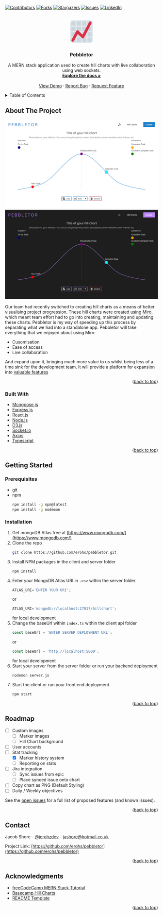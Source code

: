 <div id="top"></div>
<!--
*** Thanks for checking out the Best-README-Template. If you have a suggestion
*** that would make this better, please fork the repo and create a pull request
*** or simply open an issue with the tag "enhancement".
*** Don't forget to give the project a star!
*** Thanks again! Now go create something AMAZING! :D
-->



<!-- PROJECT SHIELDS -->
<!--
*** I'm using markdown "reference style" links for readability.
*** Reference links are enclosed in brackets [ ] instead of parentheses ( ).
*** See the bottom of this document for the declaration of the reference variables
*** for contributors-url, forks-url, etc. This is an optional, concise syntax you may use.
*** https://www.markdownguide.org/basic-syntax/#reference-style-links
-->
[![Contributors][contributors-shield]][contributors-url]
[![Forks][forks-shield]][forks-url]
[![Stargazers][stars-shield]][stars-url]
[![Issues][issues-shield]][issues-url]
[![LinkedIn][linkedin-shield]][linkedin-url]



<!-- PROJECT LOGO -->
<br />
<div align="center">
  <a href="https://github.com/erohs/pebbletor">
    <img src="images/logo.png" alt="Logo" width="80" height="80">
  </a>

<h3 align="center">Pebbletor</h3>

  <p align="center">
    A MERN stack application used to create hill charts with live collaboration using web sockets. 
    <br />
    <a href="https://github.com/erohs/pebbletor"><strong>Explore the docs »</strong></a>
    <br />
    <br />
    <a href="https://pebbletor.netlify.app/">View Demo</a>
    ·
    <a href="https://github.com/erohs/pebbletor/issues">Report Bug</a>
    ·
    <a href="https://github.com/erohs/pebbletor/issues">Request Feature</a>
  </p>
</div>



<!-- TABLE OF CONTENTS -->
<details>
  <summary>Table of Contents</summary>
  <ol>
    <li>
      <a href="#about-the-project">About The Project</a>
      <ul>
        <li><a href="#built-with">Built With</a></li>
      </ul>
    </li>
    <li>
      <a href="#getting-started">Getting Started</a>
      <ul>
        <li><a href="#prerequisites">Prerequisites</a></li>
        <li><a href="#installation">Installation</a></li>
      </ul>
    </li>
    <li><a href="#roadmap">Roadmap</a></li>
    <li><a href="#contributing">Contributing</a></li>
    <li><a href="#contact">Contact</a></li>
    <li><a href="#acknowledgments">Acknowledgments</a></li>
  </ol>
</details>



<!-- ABOUT THE PROJECT -->
## About The Project

[![Pebbletor Screenshot Light Mode][product-screenshot-1]](https://pebbletor.netlify.app/)
[![Pebbletor Screenshot Dark Mode][product-screenshot-2]](https://pebbletor.netlify.app/)

Our team had recently switched to creating hill charts as a means of better visualising project progression. These hill charts were created using [Miro](https://miro.com/), which meant team effort had to go into creating, maintaining and updating these charts. Pebbletor is my way of speeding up this process by separating what we had into a standalone app.
Pebbletor will take everything that we enjoyed about using Miro:

* Cusomisation 
* Ease of access
* Live collaboration

And expand upon it, bringing much more value to us whilst being less of a time sink for the development team. It will provide a platform for expansion into <a href="#roadmap">valuable features</a>
 

<p align="right">(<a href="#top">back to top</a>)</p>



### Built With

* [Mongoose.js](https://mongoosejs.com/)
* [Express.js](https://expressjs.com/)
* [React.js](https://reactjs.org/)
* [Node.js](https://nodejs.org/en/)
* [D3.js](https://d3js.org/)
* [Socket.io](https://socket.io/)
* [Axios](https://axios-http.com/)
* [Typescript](https://www.typescriptlang.org/)

<p align="right">(<a href="#top">back to top</a>)</p>



<!-- GETTING STARTED -->
## Getting Started

### Prerequisites

* git
* npm
  ```sh
  npm install -g npm@latest 
  npm install -g nodemon
  ```

### Installation

1. Get mongoDB Atlas free at [https://www.mongodb.com/](https://www.mongodb.com/)
2. Clone the repo
   ```sh
   git clone https://github.com/erohs/pebbletor.git
   ```
3. Install NPM packages in the client and server folder
   ```sh
   npm install
   ```
4. Enter your MongoDB Atlas URI in `.env` within the server folder
   ```js
   ATLAS_URI='ENTER YOUR URI';
   ```
   or
   ```js
   ATLAS_URI='mongodb://localhost:27017/hillchart';
   ```
   for local development
5. Change the baseUrl within `index.ts` within the client api folder
   ```js
   const baseUrl = 'ENTER SERVER DEPLOYMENT URL';
   ```
   or
   ```js
   const baseUrl = 'http://localhost:5000';
   ```
   for local development
6. Start your server from the server folder or run your backend deployment
   ```sh
   nodemon server.js
   ```
7. Start the client or run your front end deployment
   ```sh
   npm start
   ```

<p align="right">(<a href="#top">back to top</a>)</p>



<!-- ROADMAP -->
## Roadmap

- [ ] Custom images
    - [ ] Marker images
    - [ ] Hill Chart background
- [ ] User accounts
- [ ] Stat tracking
    - [x] Marker history system
    - [ ] Reporting on stats
- [ ] Jira integration
    - [ ] Sync issues from epic
    - [ ] Place synced issue onto chart
- [ ] Copy chart as PNG (Default Styling)
- [ ] Daily / Weekly objectives

See the [open issues](https://github.com/erohs/pebbletor/issues) for a full list of proposed features (and known issues).

<p align="right">(<a href="#top">back to top</a>)</p>


<!-- CONTACT -->
## Contact

Jacob Shore - [@jerohzdev](https://twitter.com/jerohzdev) - jashore@hotmail.co.uk

Project Link: [https://github.com/erohs/pebbletor](https://github.com/erohs/pebbletor)

<p align="right">(<a href="#top">back to top</a>)</p>



<!-- ACKNOWLEDGMENTS -->
## Acknowledgments

* [freeCodeCamp MERN Stack Tutorial](https://www.youtube.com/watch?v=ngc9gnGgUdA&t)
* [Basecamp Hill Charts](https://basecamp.com/features/hill-charts)
* [README Template](https://github.com/othneildrew/Best-README-Template)

<p align="right">(<a href="#top">back to top</a>)</p>



<!-- MARKDOWN LINKS & IMAGES -->
<!-- https://www.markdownguide.org/basic-syntax/#reference-style-links -->
[contributors-shield]: https://img.shields.io/github/contributors/erohs/pebbletor.svg?style=for-the-badge
[contributors-url]: https://github.com/erohs/pebbletor/graphs/contributors
[forks-shield]: https://img.shields.io/github/forks/erohs/pebbletor.svg?style=for-the-badge
[forks-url]: https://github.com/erohs/pebbletor/network/members
[stars-shield]: https://img.shields.io/github/stars/erohs/pebbletor.svg?style=for-the-badge
[stars-url]: https://github.com/erohs/pebbletor/stargazers
[issues-shield]: https://img.shields.io/github/issues/erohs/pebbletor.svg?style=for-the-badge
[issues-url]: https://github.com/erohs/pebbletor/issues
[linkedin-shield]: https://img.shields.io/badge/-LinkedIn-black.svg?style=for-the-badge&logo=linkedin&colorB=555
[linkedin-url]: https://linkedin.com/in/jacob-shore-a0101a199
[product-screenshot-1]: images/PebbletorHillChartLight.png
[product-screenshot-2]: images/PebbletorHillChartDark.png